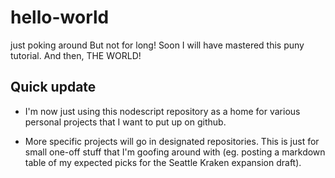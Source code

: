 # hello-world
just poking around
But not for long! Soon I will have mastered this puny tutorial. And then, THE WORLD! 


## Quick update

- I'm now just using this nodescript repository as a home for various personal projects that I want to put up on github. 

- More specific projects will go in designated repositories. This is just for small one-off stuff that I'm goofing around with (eg. posting a markdown table of my expected picks for the Seattle Kraken expansion draft). 
